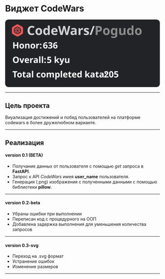 # Виджет CodeWars
[![Codewars](./src/output/code.svg)]()

---
## Цель проекта
Виуализация достижений и побед пользователей на платформе codewars в более дружелюбном варианте.

---
## Реализация
#### version 0.1 (BETA)
- Получание данных от пользователя с помощью *get* запроса в **FastAPI**.
- Запрос к API *CodeWars* имея **user_name** пользователя.
- Генерация (.png) изображения с полученными данными с помощью библиотеки **pillow**.

---
#### version 0.2-beta
- Убраны ошибки при выполнении
- Переписан код с процедурного на ООП
- Добавлена задержка выполнения для уменьшения количества запросов

---
#### version 0.3-svg

- Переход на .svg формат
- Устранение ошибок
- Изменение размеров
---
